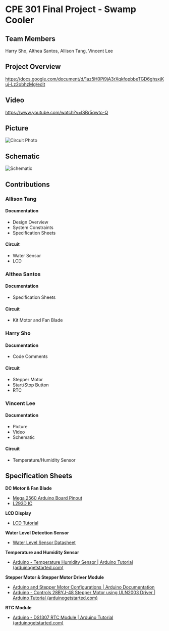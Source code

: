 # CPE 301 Final Project - Swamp Cooler
## Team Members
Harry Sho, Althea Santos, Allison Tang, Vincent Lee

## Project Overview
https://docs.google.com/document/d/1az5H0Pi9jA3rXqkfopbbeTGD6ghsxjKuj-Lz2obhzMg/edit

## Video
https://www.youtube.com/watch?v=ISBr5qwto-Q

## Picture
![Circuit Photo](circuit.png)

## Schematic
![Schematic](schematic.png)

## Contributions
### Allison Tang
#### Documentation
- Design Overview
- System Constraints
- Specification Sheets
#### Circuit
- Water Sensor
- LCD

### Althea Santos
#### Documentation
- Specification Sheets
#### Circuit
- Kit Motor and Fan Blade

### Harry Sho
#### Documentation
- Code Comments
#### Circuit
- Stepper Motor
- Start/Stop Button
- RTC

### Vincent Lee
#### Documentation
- Picture
- Video
- Schematic
#### Circuit
- Temperature/Humidity Sensor

## Specification Sheets
**DC Motor & Fan Blade**
- [Mega 2560 Arduino Board Pinout](https://docs.arduino.cc/resources/pinouts/A000067-full-pinout.pdf)
- [L293D IC](https://www.ti.com/product/L293D)

**LCD Display**
- [LCD Tutorial](https://arduinogetstarted.com/tutorials/arduino-lcd)

**Water Level Detection Sensor**
- [Water Level Sensor Datasheet](https://www.datasheethub.com/arduino-water-level-sensor/)

**Temperature and Humidity Sensor**
- [Arduino - Temperature Humidity Sensor | Arduino Tutorial (arduinogetstarted.com)](https://arduinogetstarted.com/tutorials/arduino-temperature-humidity-sensor)

**Stepper Motor & Stepper Motor Driver Module**
- [Arduino and Stepper Motor Configurations | Arduino Documentation](https://docs.arduino.cc/learn/electronics/stepper-motors/)
- [Arduino - Controls 28BYJ-48 Stepper Motor using ULN2003 Driver | Arduino Tutorial (arduinogetstarted.com)](https://arduinogetstarted.com/tutorials/arduino-controls-28byj-48-stepper-motor-using-uln2003-driver)

**RTC Module**
- [Arduino - DS1307 RTC Module | Arduino Tutorial (arduinogetstarted.com)](https://arduinogetstarted.com/tutorials/arduino-ds1307-rtc-module)

